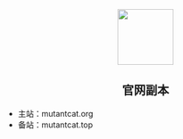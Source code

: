 <div align=center>
<img src="https://s2.loli.net/2025/02/27/G2wDFEa6OMVgySU.png" style="width:100px;"/>
<h2>官网副本</h2>
</div>

- 主站：mutantcat.org
- 备站：mutantcat.top
